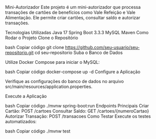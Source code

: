 Mini-Autorizador
Este projeto é um mini-autorizador que processa transações de cartões de benefícios como Vale Refeição e Vale Alimentação. Ele permite criar cartões, consultar saldo e autorizar transações.

Tecnologias Utilizadas
Java 17
Spring Boot 3.3.3
MySQL
Maven
Como Rodar o Projeto
Clone o Repositório

bash
Copiar código
git clone https://github.com/seu-usuario/seu-repositorio.git
cd seu-repositorio
Suba o Banco de Dados

Utilize Docker Compose para iniciar o MySQL:

bash
Copiar código
docker-compose up -d
Configure a Aplicação

Verifique as configurações do banco de dados no arquivo src/main/resources/application.properties.

Execute a Aplicação

bash
Copiar código
./mvnw spring-boot:run
Endpoints Principais
Criar Cartão: POST /cartoes
Consultar Saldo: GET /cartoes/{numeroCartao}
Autorizar Transação: POST /transacoes
Como Testar
Execute os testes automatizados:

bash
Copiar código
./mvnw test
